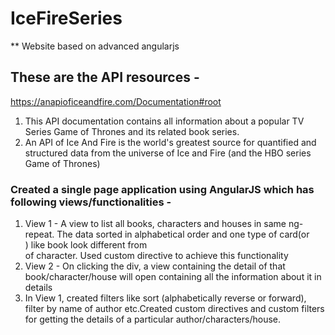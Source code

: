 # IceFireSeries
** Website based on advanced angularjs
## These are the API resources -
https://anapioficeandfire.com/Documentation#root
  1. This API documentation contains all information about a popular TV Series Game of Thrones
and its related book series.
  1. An API of Ice And Fire is the world's greatest source for quantified and structured data from
the universe of Ice and Fire (and the HBO series Game of Thrones)
### Created a single page application using AngularJS which has following views/functionalities -
1. View 1 - A view to list all books, characters and houses in same ng-repeat. The data
sorted in alphabetical order and one type of card(or <div>) like book look different from <div> of character. Used custom directive to achieve this functionality
1. View 2 - On clicking the div, a view containing the detail of that book/character/house will open containing all the information about it in details
1. In View 1, created filters like sort (alphabetically reverse or forward), filter by name of author etc.Created custom directives and custom filters for getting the details of a particular author/characters/house.
